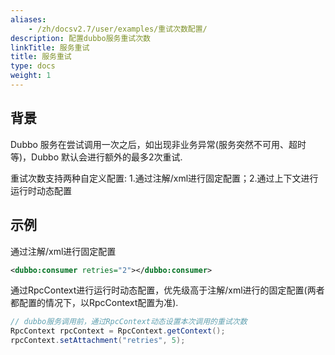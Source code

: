 ```yaml
---
aliases:
    - /zh/docsv2.7/user/examples/重试次数配置/
description: 配置dubbo服务重试次数
linkTitle: 服务重试
title: 服务重试
type: docs
weight: 1
---
```


 

## 背景
Dubbo 服务在尝试调用一次之后，如出现非业务异常(服务突然不可用、超时等)，Dubbo 默认会进行额外的最多2次重试.

重试次数支持两种自定义配置: 1.通过注解/xml进行固定配置；2.通过上下文进行运行时动态配置


## 示例

通过注解/xml进行固定配置

```xml
<dubbo:consumer retries="2"></dubbo:consumer>
```

通过RpcContext进行运行时动态配置，优先级高于注解/xml进行的固定配置(两者都配置的情况下，以RpcContext配置为准).

```Java
// dubbo服务调用前，通过RpcContext动态设置本次调用的重试次数
RpcContext rpcContext = RpcContext.getContext();
rpcContext.setAttachment("retries", 5);

```